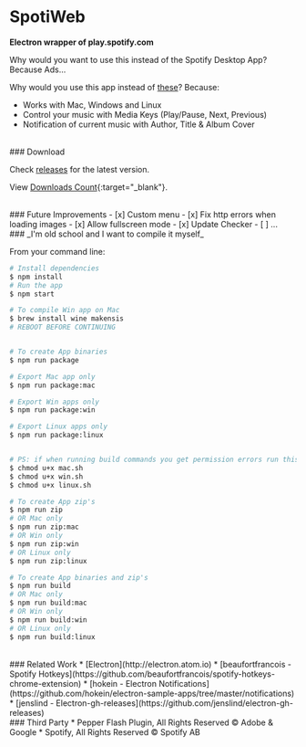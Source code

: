 # SpotiWeb

**Electron wrapper of play.spotify.com**

Why would you want to use this instead of the Spotify Desktop App? Because Ads...

Why would you use this app instead of [these](https://github.com/search?utf8=✓&q=spotify+electron&type=Repositories&ref=searchresults)? Because:
* Works with Mac, Windows and Linux
* Control your music with Media Keys (Play/Pause, Next, Previous)
* Notification of current music with Author, Title & Album Cover

<br>
### Download

Check [releases](https://github.com/tomasmcm/SpotiWeb/releases) for the latest version.

View [Downloads Count](http://s.codepen.io/tomasmcm/debug/EKBLxL){:target="_blank"}.

<br>
### Future Improvements
- [x] Custom menu
- [x] Fix http errors when loading images
- [x] Allow fullscreen mode
- [x] Update Checker
- [ ] ...

<br>
### _I'm old school and I want to compile it myself_

From your command line:

```bash
# Install dependencies
$ npm install
# Run the app
$ npm start

# To compile Win app on Mac
$ brew install wine makensis
# REBOOT BEFORE CONTINUING


# To create App binaries
$ npm run package

# Export Mac app only
$ npm run package:mac

# Export Win apps only
$ npm run package:win

# Export Linux apps only
$ npm run package:linux


# PS: if when running build commands you get permission errors run this:
$ chmod u+x mac.sh
$ chmod u+x win.sh
$ chmod u+x linux.sh

# To create App zip's
$ npm run zip
# OR Mac only
$ npm run zip:mac
# OR Win only
$ npm run zip:win
# OR Linux only
$ npm run zip:linux

# To create App binaries and zip's
$ npm run build
# OR Mac only
$ npm run build:mac
# OR Win only
$ npm run build:win
# OR Linux only
$ npm run build:linux

```

<br>
### Related Work
* [Electron](http://electron.atom.io)
* [beaufortfrancois - Spotify Hotkeys](https://github.com/beaufortfrancois/spotify-hotkeys-chrome-extension)
* [hokein - Electron Notifications](https://github.com/hokein/electron-sample-apps/tree/master/notifications)
* [jenslind - Electron-gh-releases](https://github.com/jenslind/electron-gh-releases)

<br>
### Third Party
* Pepper Flash Plugin, All Rights Reserved © Adobe & Google
* Spotify, All Rights Reserved © Spotify AB
